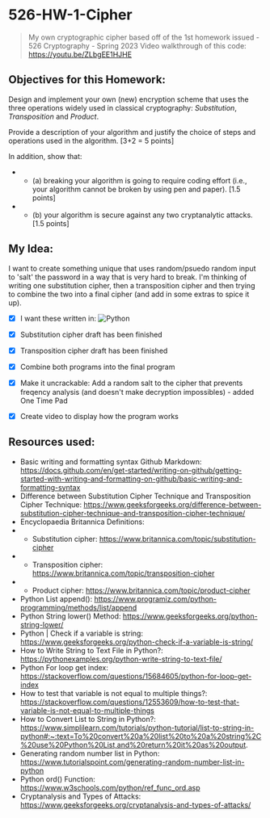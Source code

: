 # 526-HW-1-Cipher
> My own cryptographic cipher based off of the 1st homework issued - 526 Cryptography - Spring 2023 
> Video walkthrough of this code: https://youtu.be/ZLbgEE1HJHE

## Objectives for this Homework:
Design and implement your own (new) encryption scheme that uses the three operations widely used in classical cryptography: *Substitution*, *Transposition* and *Product*. 

Provide a description of your algorithm and justify the choice of steps and operations used in the algorithm. 
[3+2 = 5 points]

In addition, show that:
- * (a) breaking your algorithm is going to require coding effort (i.e., your algorithm cannot be broken by using pen and paper). [1.5 points]

- * (b) your algorithm is secure against any two cryptanalytic attacks. [1.5 points]


## My Idea:
I want to create something unique that uses random/psuedo random input to 'salt' the password in a way that is very hard to break. I'm thinking of writing one substitution cipher, then a transposition cipher and then trying to combine the two into a final cipher (and add in some extras to spice it up).
- [x] I want these written in: ![Python](https://img.shields.io/badge/Python-14354C?style=for-the-badge&logo=python&logoColor=white)
- [x] Substitution cipher draft has been finished
- [x] Transposition cipher draft has been finished
- [x] Combine both programs into the final program
- [x] Make it uncrackable: Add a random salt to the cipher that prevents freqency analysis (and doesn't make decryption impossibles) - added One Time Pad
- [x] Create video to display how the program works


## Resources used:
- Basic writing and formatting syntax Github Markdown: https://docs.github.com/en/get-started/writing-on-github/getting-started-with-writing-and-formatting-on-github/basic-writing-and-formatting-syntax
- Difference between Substitution Cipher Technique and Transposition Cipher Technique: https://www.geeksforgeeks.org/difference-between-substitution-cipher-technique-and-transposition-cipher-technique/
- Encyclopaedia Britannica Definitions: 
- * Substitution cipher: https://www.britannica.com/topic/substitution-cipher
- * Transposition cipher: https://www.britannica.com/topic/transposition-cipher
- * Product cipher: https://www.britannica.com/topic/product-cipher
- Python List append(): https://www.programiz.com/python-programming/methods/list/append
- Python String lower() Method: https://www.geeksforgeeks.org/python-string-lower/
- Python | Check if a variable is string: https://www.geeksforgeeks.org/python-check-if-a-variable-is-string/
- How to Write String to Text File in Python?: https://pythonexamples.org/python-write-string-to-text-file/
- Python For loop get index: https://stackoverflow.com/questions/15684605/python-for-loop-get-index
- How to test that variable is not equal to multiple things?: https://stackoverflow.com/questions/12553609/how-to-test-that-variable-is-not-equal-to-multiple-things
- How to Convert List to String in Python?: https://www.simplilearn.com/tutorials/python-tutorial/list-to-string-in-python#:~:text=To%20convert%20a%20list%20to%20a%20string%2C%20use%20Python%20List,and%20return%20it%20as%20output.
- Generating random number list in Python: https://www.tutorialspoint.com/generating-random-number-list-in-python
- Python ord() Function: https://www.w3schools.com/python/ref_func_ord.asp
- Cryptanalysis and Types of Attacks: https://www.geeksforgeeks.org/cryptanalysis-and-types-of-attacks/

